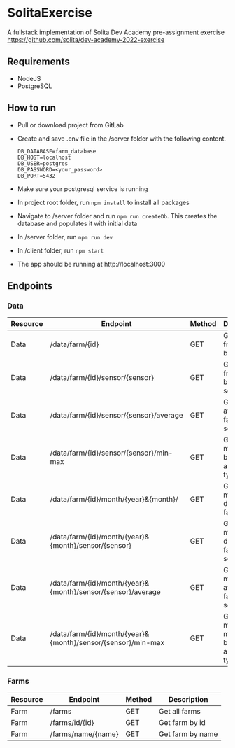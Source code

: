 # SolitaExercise
A fullstack implementation of Solita Dev Academy pre-assignment exercise  
https://github.com/solita/dev-academy-2022-exercise

## Requirements

- NodeJS
- PostgreSQL

## How to run

- Pull or download project from GitLab
- Create and save .env file in the /server folder with the following content.

    ```
    DB_DATABASE=farm_database
    DB_HOST=localhost
    DB_USER=postgres
    DB_PASSWORD=<your_password>
    DB_PORT=5432
    ```
- Make sure your postgresql service is running
- In project root folder, run `npm install` to install all packages
- Navigate to /server folder and run `npm run createDb`. This creates the database and populates it with initial data
- In /server folder, run `npm run dev`
- In /client folder, run `npm start`
- The app should be running at http://localhost:3000


## Endpoints


### Data

| Resource | Endpoint                                                     | Method | Description                                     |
|----------|--------------------------------------------------------------|--------|-------------------------------------------------|
| Data     | /data/farm/{id}                                              | GET    | Get all data from a farm by id                  |
| Data     | /data/farm/{id}/sensor/{sensor}                              | GET    | Get all data from a farm by id and sensor type  |
| Data     | /data/farm/{id}/sensor/{sensor}/average                      | GET    | Get all time average by farm id and sensor type |
| Data     | /data/farm/{id}/sensor/{sensor}/min-max                      | GET    | Get all time min-max by farm id and sensor type |
| Data     | /data/farm/{id}/month/{year}&{month}/                        | GET    | Get all monthly data by farm id                 |
| Data     | /data/farm/{id}/month/{year}&{month}/sensor/{sensor}         | GET    | Get monthly data by farm id and sensor type     |
| Data     | /data/farm/{id}/month/{year}&{month}/sensor/{sensor}/average | GET    | Get monthly average by farm id and sensor type  |
| Data     | /data/farm/{id}/month/{year}&{month}/sensor/{sensor}/min-max | GET    | Get monthly min-max by farm id and sensor type  |

### Farms

| Resource | Endpoint           | Method | Description      |
|----------|--------------------|--------|------------------|
| Farm     | /farms             | GET    | Get all farms    |
| Farm     | /farms/id/{id}     | GET    | Get farm by id   |
| Farm     | /farms/name/{name} | GET    | Get farm by name |
